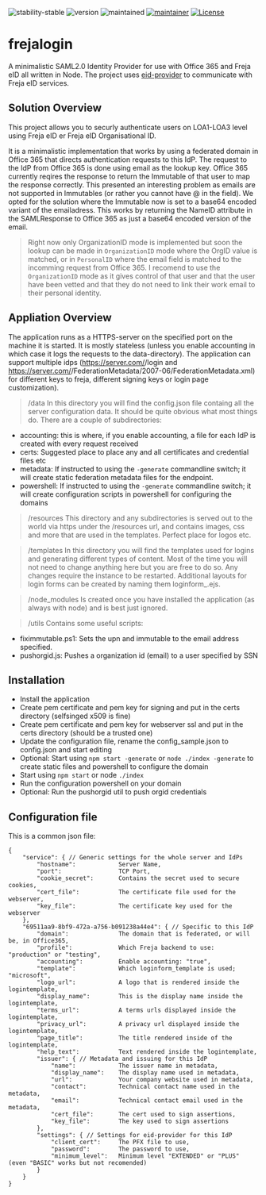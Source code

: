 ![stability-stable](https://img.shields.io/badge/stability-stable-green.svg)
![version](https://img.shields.io/badge/version-0.0.1-green.svg)
![maintained](https://img.shields.io/maintenance/yes/2023.svg)
[![maintainer](https://img.shields.io/badge/maintainer-daniel%20sörlöv-blue.svg)](https://github.com/DSorlov)
[![License](https://img.shields.io/badge/License-MIT-blue.svg)](https://img.shields.io/github/license/DSorlov/eid-provider)

# frejalogin
A minimalistic SAML2.0 Identity Provider for use with Office 365 and Freja eID all written in Node. The project uses [eid-provider](https://www.npmjs.com/package/eid-provider) to communicate with Freja eID services.

## Solution Overview
This project allows you to securly authenticate users on LOA1-LOA3 level using Freja eID er Freja eID Organisational ID.

It is a minimalistic implementation that works by using a federated domain in Office 365 that directs authentication requests to this IdP.
The request to the IdP from Office 365 is done using email as the lookup key. Office 365 currently reqires the response to
return the Immutable of that user to map the response correctly. This presented an interesting
problem as emails are not supported in Immutables (or rather you cannot have @ in the field). We opted for the solution where the
Immutable now is set to a base64 encoded variant of the emailadress. This works by returning the NameID attribute in the SAMLResponse to
Office 365 as just a base64 encoded version of the email.

> Right now only OrganizationID mode is implemented but soon the lookup can be made in `OrganizationID` mode where the OrgID value is matched, or in `PersonalID` where the email field is matched to the incomming request from Office 365. I recomend to use the `OrganizationID` mode as it gives control of that user and that the user have been vetted and that they do not need to link their work email to their personal identity.

## Appliation Overview
The application runs as a HTTPS-server on the specified port on the machine it is started. It is mostly stateless (unless you enable accounting in which case it logs the requests to the data-directory). The application can support multiple idps (https://server.com/<idpname>/login and https://server.com/<idpname>/FederationMetadata/2007-06/FederationMetadata.xml) for different keys to freja, different signing keys or login page customization).

>/data
In this directory you will find the config.json file containg all the server configuration data. It should be quite obvious what most things do. There are a couple of subdirectories:
- accounting: this is where, if you enable accounting, a file for each IdP is created with every request received
- certs: Suggested place to place any and all certificates and credential files etc
- metadata: If instructed to using the `-generate` commandline switch; it will create static federation metadata files for the endpoint.
- powershell: If instructed to using the `-generate` commandline switch; it will create configuration scripts in powershell for configuring the domains

>/resources
This directory and any subdirectories is served out to the world via https under the /resources url, and contains images, css and more that are used in the templates. Perfect place for logos etc.

>/templates
In this directory you will find the templates used for logins and generating different types of content. Most of the time you will not need to change anything here but you are free to do so. Any changes require the instance to be restarted. Additional layouts for login forms can be created by naming them loginform_<something>.ejs.

>/node_modules
Is created once you have installed the application (as always with node) and is best just ignored.

>/utils
Contains some useful scripts:
- fiximmutable.ps1: Sets the upn and immutable to the email address specified.
- pushorgid.js: Pushes a organization id (email) to a user specified by SSN

## Installation
- Install the application
- Create pem certificate and pem key for signing and put in the certs directory (selfsinged x509 is fine)
- Create pem certificate and pem key for webserver ssl and put in the certs directory (should be a trusted one)
- Update the configuration file, rename the config_sample.json to config.json and start editing
- Optional: Start using `npm start -generate` or `node ./index -generate` to create static files and powershell to configure the domain
- Start using `npm start` or node `./index`
- Run the configuration powershell on your domain
- Optional: Run the pushorgid util to push orgid credentials

## Configuration file
This is a common json file:
```
{
    "service": { // Generic settings for the whole server and IdPs
        "hostname":            Server Name,
        "port":                TCP Port,
        "cookie_secret":       Contains the secret used to secure cookies,
        "cert_file":           The certificate file used for the webserver,
        "key_file":            The certificate key used for the webserver
    },
    "69511aa9-8bf9-472a-a756-b091238a44e4": { // Specific to this IdP
        "domain":              The domain that is federated, or will be, in Office365,
        "profile":             Which Freja backend to use: "production" or "testing",
        "accounting":          Enable accounting: "true",
        "template":            Which loginform_template is used; "microsoft",
        "logo_url":            A logo that is rendered inside the logintemplate,
        "display_name":        This is the display name inside the logintemplate,
        "terms_url":           A terms urls displayed inside the logintemplate,
        "privacy_url":         A privacy url displayed inside the logintemplate,
        "page_title":          The title rendered inside of the logintemplate,
        "help_text":           Text rendered inside the logintemplate,
        "issuer": { // Metadata and issuing for this IdP
            "name":            The issuer name in metadata,
            "display_name":    The display name used in metadata,
            "url":             Your company website used in metadata,
            "contact":         Technical contact name used in the metadata,
            "email":           Technical contact email used in the metadata,    
            "cert_file":       The cert used to sign assertions,
            "key_file":        The key used to sign assertions
        },
        "settings": { // Settings for eid-provider for this IdP
            "client_cert":     The PFX file to use,
            "password":        The password to use,
            "minimum_level":   Minimum level "EXTENDED" or "PLUS" (even "BASIC" works but not recomended)
        }
    }
}
```

